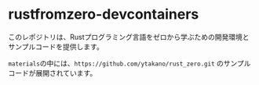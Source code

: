# rustfromzero-devcontainers
このレポジトリは、Rustプログラミング言語をゼロから学ぶための開発環境とサンプルコードを提供します。

`materials`の中には、`https://github.com/ytakano/rust_zero.git` のサンプルコードが展開されています。
